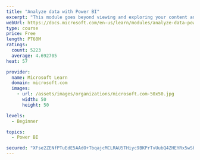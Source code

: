 ```yaml
---
title: "Analyze data with Power BI"
excerpt: "This module goes beyond viewing and exploring your content and explains how to interact with it by working with reports and dashboards to uncover and share new business insights."
webUrl: https://docs.microsoft.com/en-us/learn/modules/analyze-data-power-bi/
type: course
price: Free
length: PT60M
ratings:
  count: 5223
  average: 4.692705
heat: 57

provider:
  name: Microsoft Learn
  domain: microsoft.com
  images:
    - url: /assets/images/organizations/microsoft.com-50x50.jpg
      width: 50
      height: 50

levels:
  - Beginner

topics:
  - Power BI

secured: "XFse2ZENfPTuEdE5AAdO+TbqajcMCLRAU5THiyc9BKPrTvUubQ4ZHEYRx5wSbziX/XT0rIoptYPFjPG/3X61BQP4KIQrlnPNIyEoVsIK4TGpw4I9sjc8ZqVGNvQqpkfc0XF1ZvN12DsmXetqklaRffHYK6QBZ97rJIf4nU6zl7VN6PbUzaG7GdMDiNQTXXdq9GiA2RtS8kMd5QSJILwbga0/0colyYU1ev5bGCDXXkZTlsVHeBtaBgYwzRQzPdRZosLfAM3KBLFKFLyi61YrEXy2ppoZYIZR2F0a9j9YK2xBpoq/XgUQ1pmx1w34oFx2K08Ix6LHmuKf43mI5CuBewKq6y0Y+keY4iapCxj0/KGl75+OPb6uDfa0OwPxOqXP/VWDc0T3MZXY5f6F8pQUwKZKXwLhzqiXVaAEeTJ94rA=;f/POcUICybQPSjfILSmI1w=="
---
```


